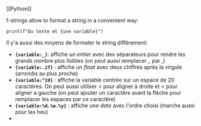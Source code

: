 [[Python]]

f-strings allow to format a string in a convenient way:

```
print(f"Du texte et {une variable}")
```

Il y'a aussi des moyens de formater le string différement:

- **`{variable:_}`**: affiche un *entier* avec des séparateurs pour rendre les grands nombre plus lisibles (on peut aussi remplacer *_* par *,*)
- **`{variable:.2f}`** : affiche un *float* avec deux chiffres après la virgule (arrondis au plus proche)
- **`{variable:^20}`** : affiche la variable centrée sur un espace de 20 caractères. On peut aussi utiliser *>* pour aligner à droite et *<* pour aligner a gauche (on peut ajouter un caractère avant la flèche pour remplacer les espaces par ce caractère)
- **`{variable:%d.%m.%y}`** : affiche une *date* avec l'ordre choisi (marche aussi pour les heu)
- 